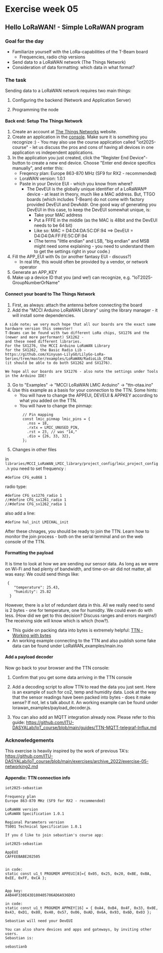 # Exercise week 05
## Hello LoRaWAN! - Simple LoRaWAN program

### Goal for the day

  * Familiarize yourself with the LoRa-capabilities of the T-Beam board
    * Frequencies, radio chip versions
  * Send data to a LoRaWAN network (The Things Network)
  * Consideration of data formatting: which data in what format?

### The task

Sending data to a LoRaWAN network requires two main things:

1. Configuring the backend (Network and Application Server)

2. Programming the node

#### Back end: Setup The Things Network

1. Create an account at [The Things Networks](https://www.thethingsnetwork.org/) website.
2. Create an application in the [console](https://eu1.cloud.thethings.network/console/). Make sure it is something you recognize :) - 
You may also use the course application called "iot2025-course" - let us discuss the pros and cons of having all devices in one application vs independent applications.
3. In the application you just created, click the "Register End Device"-button to create a new end device. Choose "Enter end device specifics manually", and enter this: 
    - Freqency plan: Europe 863-870 MHz (SF9 for RX2 - recommended)
    - LoraWAN version: 1.0.1
    - Paste in your Device EUI - which you know from where?
      - The DevEUI is the globally unique identifier of a LoRaWAN® device - at least in theory, much like a MAC address. But, TTGO boards (which includes T-Beam) do not come with factory provided DevEUI and DevAddr. One good way of generating you DevEUI in this case, to keep the DevEUI somewhat unique, is:
        - Take your MAC address
        - Put a FFFE in the middle (as the MAC is 48bit and the DevEUI needs to be 64 bit)
        - Like so:  MAC = D4:D4:DA:5C:DF:94 ==> DevEUI = D4:D4:DA:FF:FE:5C:DF:94
        - (The terms "little endian" and LSB, "big endian" and MSB might need some explaining - you need to understand them to get the settings right in your code.)
4. Fill the APP_EUI with 0s (or another fantasy EUI - discuss?)
    - In real life, this would often be provided by a vendor, or network operator
5. Generate an APP_KEY
6.  Make up a device ID that you (and we!) can recognize, e.g. "IoT2025-GroupNumberOrName"

#### Connect your board to The Things Network

1. First, as always: attach the antenna before connecting the board
2. Add the "MCCI Arduino LoRaWAN Library" using the library manager - it will install some dependencies.

```
A side note; we very much hope that all our boards are the exact same hardware version this semester!
T-Beams can be found with two different LoRa chips, SX1276 and the (newer and more performant) SX1262 -
and these need different libraries.
For the SX1276, the MCCI Arduino LoRaWAN Library
for the SX1262, the Basic Radio Lib -
https://github.com/Xinyuan-LilyGO/LilyGo-LoRa-Series/tree/master/examples/LoRaWAN/RadioLib_OTAA
(it should be able to do both SX1262 and SX1276).

We hope all our boards are SX1276 - also note the settings under Tools in the Arduino IDE!
``` 
3. Go to "Examples" -> "MCCI LoRaWAN LMIC Arduino" -> "ttn-otaa.ino" 
4. Use this example as a basis for your connection to the TTN. Some hints:
    - You will have to change the APPEUI, DEVEUI & APPKEY according to what you added on the TTN.
    - You will have to change the pinmap:
  ```   
          // Pin mapping
          const lmic_pinmap lmic_pins = {
            .nss = 18,
            .rxtx = LMIC_UNUSED_PIN,
            .rst = 23, // was "14,"
            .dio = {26, 33, 32},
          };

```
5. Changes in other files

in
```libraries/MCCI_LoRaWAN_LMIC_library/project_config/lmic_project_config.h```
you need to set frequency :

```#define CFG_eu868 1```

radio type:

```
#define CFG_sx1276_radio 1
//#define CFG_sx1261_radio 1
//#define CFG_sx1262_radio 1
```
also add a line:
```
#define hal_init LMICHAL_init
```
After these chnages, you should be ready to join the TTN.
Learn how to monitor the join process - both on the serial terminal and on the web console of the TTN.

#### Formatting the payload

It is time to look at how we are sending our sensor data. As long as we were on Wi-Fi and had plenty of bandwidth, and time-on-air did not matter, all was easy:
We could send things like:
``` 
 {
    "temperature": 25.43,
    "humidity": 25.82
  }
```

However, there is a lot of redundant data in this.
All we really need to send is 2 bytes - one for temperature, one for humidity. We could even do with less.
(How did we get to this decision? Discuss ranges and errors margins!)
The receiving side will know which is which (how?).

  - This guide on packing data into bytes is extremely helpful: [TTN - Working with bytes](https://www.thethingsnetwork.org/docs/devices/bytes/)
  - An working example connecting to the TTN and also publish some fake data can be found under LoRaWAN_examples/main.ino

#### Add a payload decoder


Now go back to your browser and the TTN console:

1. Confirm that you get some data arriving in the TTN console

2. Add a decoding script to allow TTN to read the data you just sent. Here is an example of such for co2, temp and humidity data.
Look at the way that the sensor readings have been packed into bytes - does it make sense? If not, let s talk about it.
An working example can be found under lorawan_examples/payload_decoder.js.
  
3. You can also add an MQTT integration already now. Please refer to this guide: https://github.com/ITU-DASYALab/IoT_course/blob/main/guides/TTN-MQTT-telegraf-Influx.md

### Acknowledgements

This exercise is heavily inspired by the work of previous TA's: https://github.com/ITU-DASYALab/IoT_course/blob/main/exercises/archive_2022/exercise-05-networking2.md


#### Appendix: TTN connection info

```
iot2025-sebastian

Frequency plan
Europe 863-870 MHz (SF9 for RX2 - recommended)

LoRaWAN version
LoRaWAN Specification 1.0.1

Regional Parameters version
TS001 Technical Specification 1.0.1

If you d like to join sebastian's course app:

iot2025-sebastian

AppEUI
CAFFEEBABE202505


in code:
static const u1_t PROGMEM APPEUI[8]={ 0x05, 0x25, 0x20, 0xBE, 0xBA, 0xEE, 0xFF, 0xCA };


App key:
A4B44F330E43D180405706AD6A936D03

in code:
static const u1_t PROGMEM APPKEY[16] = { 0xA4, 0xB4, 0x4F, 0x33, 0x0E, 0x43, 0xD1, 0x80, 0x40, 0x57, 0x06, 0xAD, 0x6A, 0x93, 0x6D, 0x03 };

Sebastian will need your DevEUI

You can also share devices and apps and gateways, by inviting other users.
Sebastian is:

sebastianb

```

